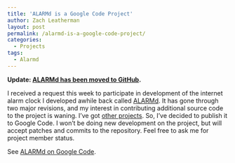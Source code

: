 ```yaml
---
title: 'ALARMd is a Google Code Project'
author: Zach Leatherman
layout: post
permalink: /alarmd-is-a-google-code-project/
categories:
  - Projects
tags:
  - Alarmd
---
```


**Update: [ALARMd has been moved to GitHub](/web/alarmd-is-now-on-github/).**

I received a request this week to participate in development of the internet alarm clock I developed awhile back called [ALARMd][1]. It has gone through two major revisions, and my interest in contributing additional source code to the project is waning. I’ve got [other projects][2]. So, I’ve decided to publish it to Google Code. I won’t be doing new development on the project, but will accept patches and commits to the repository. Feel free to ask me for project member status.

 [1]: http://www.alarmd.com/
 [2]: http://www.tournology.com/

See [ALARMd on Google Code][3].

 [3]: http://code.google.com/p/alarmd/